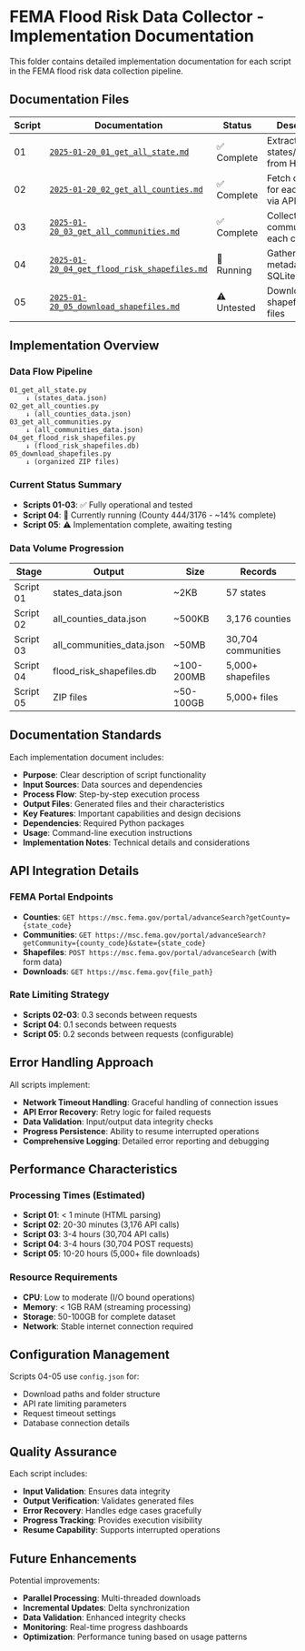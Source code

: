 # FEMA Flood Risk Data Collector - Implementation Documentation

This folder contains detailed implementation documentation for each script in the FEMA flood risk data collection pipeline.

## Documentation Files

| Script | Documentation | Status | Description |
|--------|---------------|--------|-------------|
| 01 | [`2025-01-20_01_get_all_state.md`](2025-01-20_01_get_all_state.md) | ✅ Complete | Extract all US states/territories from HTML |
| 02 | [`2025-01-20_02_get_all_counties.md`](2025-01-20_02_get_all_counties.md) | ✅ Complete | Fetch counties for each state via API |
| 03 | [`2025-01-20_03_get_all_communities.md`](2025-01-20_03_get_all_communities.md) | ✅ Complete | Collect communities for each county |
| 04 | [`2025-01-20_04_get_flood_risk_shapefiles.md`](2025-01-20_04_get_flood_risk_shapefiles.md) | 🔄 Running | Gather shapefile metadata in SQLite |
| 05 | [`2025-01-20_05_download_shapefiles.md`](2025-01-20_05_download_shapefiles.md) | ⚠️ Untested | Download shapefile ZIP files |

## Implementation Overview

### Data Flow Pipeline

```
01_get_all_state.py
    ↓ (states_data.json)
02_get_all_counties.py  
    ↓ (all_counties_data.json)
03_get_all_communities.py
    ↓ (all_communities_data.json)
04_get_flood_risk_shapefiles.py
    ↓ (flood_risk_shapefiles.db)
05_download_shapefiles.py
    ↓ (organized ZIP files)
```

### Current Status Summary

- **Scripts 01-03**: ✅ Fully operational and tested
- **Script 04**: 🔄 Currently running (County 444/3176 - ~14% complete)
- **Script 05**: ⚠️ Implementation complete, awaiting testing

### Data Volume Progression

| Stage | Output | Size | Records |
|-------|--------|------|---------|
| Script 01 | states_data.json | ~2KB | 57 states |
| Script 02 | all_counties_data.json | ~500KB | 3,176 counties |
| Script 03 | all_communities_data.json | ~50MB | 30,704 communities |
| Script 04 | flood_risk_shapefiles.db | ~100-200MB | 5,000+ shapefiles |
| Script 05 | ZIP files | ~50-100GB | 5,000+ files |

## Documentation Standards

Each implementation document includes:

- **Purpose**: Clear description of script functionality
- **Input Sources**: Data sources and dependencies
- **Process Flow**: Step-by-step execution process
- **Output Files**: Generated files and their characteristics
- **Key Features**: Important capabilities and design decisions
- **Dependencies**: Required Python packages
- **Usage**: Command-line execution instructions
- **Implementation Notes**: Technical details and considerations

## API Integration Details

### FEMA Portal Endpoints

- **Counties**: `GET https://msc.fema.gov/portal/advanceSearch?getCounty={state_code}`
- **Communities**: `GET https://msc.fema.gov/portal/advanceSearch?getCommunity={county_code}&state={state_code}`
- **Shapefiles**: `POST https://msc.fema.gov/portal/advanceSearch` (with form data)
- **Downloads**: `GET https://msc.fema.gov{file_path}`

### Rate Limiting Strategy

- **Scripts 02-03**: 0.3 seconds between requests
- **Script 04**: 0.1 seconds between requests
- **Script 05**: 0.2 seconds between requests (configurable)

## Error Handling Approach

All scripts implement:
- **Network Timeout Handling**: Graceful handling of connection issues
- **API Error Recovery**: Retry logic for failed requests
- **Data Validation**: Input/output data integrity checks
- **Progress Persistence**: Ability to resume interrupted operations
- **Comprehensive Logging**: Detailed error reporting and debugging

## Performance Characteristics

### Processing Times (Estimated)

- **Script 01**: < 1 minute (HTML parsing)
- **Script 02**: 20-30 minutes (3,176 API calls)
- **Script 03**: 3-4 hours (30,704 API calls)
- **Script 04**: 3-4 hours (30,704 POST requests)
- **Script 05**: 10-20 hours (5,000+ file downloads)

### Resource Requirements

- **CPU**: Low to moderate (I/O bound operations)
- **Memory**: < 1GB RAM (streaming processing)
- **Storage**: 50-100GB for complete dataset
- **Network**: Stable internet connection required

## Configuration Management

Scripts 04-05 use `config.json` for:
- Download paths and folder structure
- API rate limiting parameters
- Request timeout settings
- Database connection details

## Quality Assurance

Each script includes:
- **Input Validation**: Ensures data integrity
- **Output Verification**: Validates generated files
- **Error Recovery**: Handles edge cases gracefully
- **Progress Tracking**: Provides execution visibility
- **Resume Capability**: Supports interrupted operations

## Future Enhancements

Potential improvements:
- **Parallel Processing**: Multi-threaded downloads
- **Incremental Updates**: Delta synchronization
- **Data Validation**: Enhanced integrity checks
- **Monitoring**: Real-time progress dashboards
- **Optimization**: Performance tuning based on usage patterns